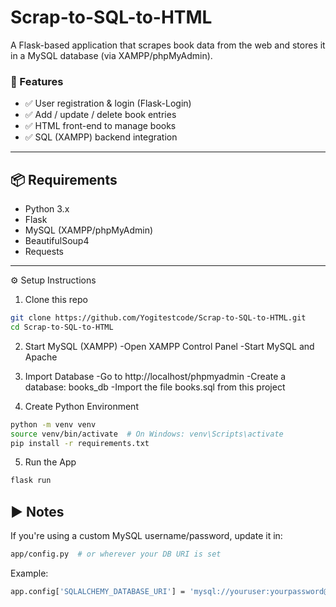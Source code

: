 # Scrap-to-SQL-to-HTML

A Flask-based application that scrapes book data from the web and stores it in a MySQL database (via XAMPP/phpMyAdmin).

### 🔧 Features
- ✅ User registration & login (Flask-Login)
- ✅ Add / update / delete book entries
- ✅ HTML front-end to manage books
- ✅ SQL (XAMPP) backend integration

---

## 📦 Requirements

- Python 3.x
- Flask
- MySQL (XAMPP/phpMyAdmin)
- BeautifulSoup4
- Requests

---

⚙️ Setup Instructions
1. Clone this repo
```bash 
git clone https://github.com/Yogitestcode/Scrap-to-SQL-to-HTML.git
cd Scrap-to-SQL-to-HTML
```
2. Start MySQL (XAMPP)
-Open XAMPP Control Panel
-Start MySQL and Apache

3. Import Database
-Go to http://localhost/phpmyadmin
-Create a database: books_db
-Import the file books.sql from this project

4. Create Python Environment
```bash
python -m venv venv
source venv/bin/activate  # On Windows: venv\Scripts\activate
pip install -r requirements.txt
```
5. Run the App
```bash
flask run
```


## ▶️ Notes
If you're using a custom MySQL username/password, update it in:
```bash
app/config.py  # or wherever your DB URI is set
```
Example:
```bash
app.config['SQLALCHEMY_DATABASE_URI'] = 'mysql://youruser:yourpassword@localhost/books_db'
```

